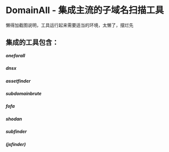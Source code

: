 # DomainAll - 集成主流的子域名扫描工具

懒得加截图说明，工具运行起来需要适当的环境，太懒了，摆烂先

## 集成的工具包含：
##### oneforall
##### dnsx
##### assetfinder
##### subdomainbrute
##### fofa
##### shodan
##### subfinder
##### (jsfinder)
